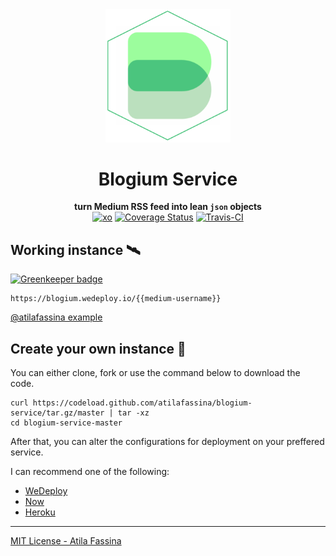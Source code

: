 <div align="center">
<img width="200" src="blogium-service.png" alt="blogium-service logo" />
<h1>Blogium Service</h1>
<div>
<b>turn <a hreft="https://medium.com">Medium</a> RSS feed into lean <code>json</code> objects</b>
</div>
<a href="https://github.com/sindresorhus/xo"><img src="https://img.shields.io/badge/code_style-XO-5ed9c7.svg" alt="xo" /></a>
<a href='https://coveralls.io/github/atilafassina/blogium-service?branch=master'><img src='https://coveralls.io/repos/github/atilafassina/blogium-service/badge.svg?branch=master&cache-bust=1223' alt='Coverage Status' /></a>
<a href="https://travis-ci.org/atilafassina/blogium-service"><img src="https://travis-ci.org/atilafassina/blogium-service.svg?branch=master" alt="Travis-CI"/></a>
</div>

## Working instance 🛰

[![Greenkeeper badge](https://badges.greenkeeper.io/atilafassina/blogium-service.svg)](https://greenkeeper.io/)

```
https://blogium.wedeploy.io/{{medium-username}}
```
[@atilafassina example](https://blogium.wedeploy.io/atilafassina)

## Create your own instance 🚀

You can either clone, fork or use the command below to download the code.

```
curl https://codeload.github.com/atilafassina/blogium-service/tar.gz/master | tar -xz
cd blogium-service-master
```

After that, you can alter the configurations for deployment on your preffered service.

I can recommend one of the following:
- [WeDeploy](https://wedeploy.com/)
- [Now](https://zeit.co/now)
- [Heroku](https://www.heroku.com/)

---

[MIT License - Atila Fassina](https://atilafassina.mit-license.org/)
